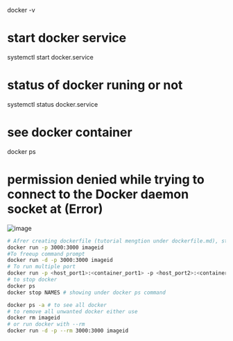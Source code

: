 docker -v

# start docker service
systemctl start docker.service
# status of docker runing or not
systemctl status docker.service
# see docker container
docker ps
# permission denied while trying to connect to the Docker daemon socket at (Error)
![image](https://github.com/user-attachments/assets/647154f1-1203-483d-ba9a-88f41a2f6ad1)


```bash
# Afrer creating dockerfile (tutorial mengtion under dockerfile.md), start docker
docker run -p 3000:3000 imageid
#To freeup command prompt
docker run -d -p 3000:3000 imageid
# To run multiple port
docker run -p <host_port1>:<container_port1> -p <host_port2>:<container_port2>
# to stop docker
docker ps
docker stop NAMES # showing under docker ps command

docker ps -a # to see all docker
# to remove all unwanted docker either use
docker rm imageid
# or run docker with --rm
docker run -d -p --rm 3000:3000 imageid
```
